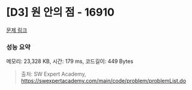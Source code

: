 # [D3] 원 안의 점 - 16910 

[문제 링크](https://swexpertacademy.com/main/code/problem/problemDetail.do?contestProbId=AYcllbDqUVgDFASR) 

### 성능 요약

메모리: 23,328 KB, 시간: 179 ms, 코드길이: 449 Bytes



> 출처: SW Expert Academy, https://swexpertacademy.com/main/code/problem/problemList.do